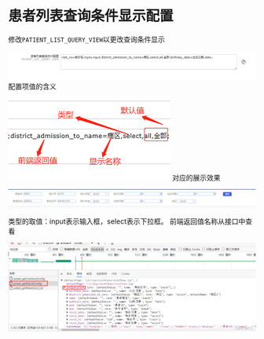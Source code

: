 # 患者列表查询条件显示配置



修改`PATIENT_LIST_QUERY_VIEW`以更改查询条件显示



![在这里插入图片描述](./img/huanzheliebiaochaxuntiaojianpeizhi001.png)
配置项值的含义



![在这里插入图片描述](./img/huanzheliebiaochaxuntiaojianpeizhi002.png)
对应的展示效果

![在这里插入图片描述](./img/huanzheliebiaochaxuntiaojianpeizhi003.png)



类型的取值：input表示输入框，select表示下拉框。
前端返回值名称从接口中查看



![在这里插入图片描述](./img/huanzheliebiaochaxuntiaojianpeizhi004.png)
